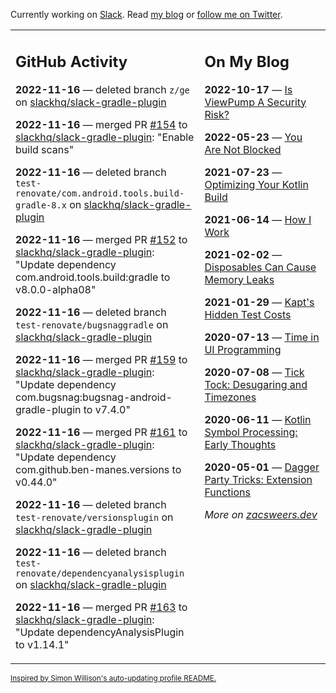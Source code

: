 Currently working on [Slack](https://slack.com/). Read [my blog](https://zacsweers.dev/) or [follow me on Twitter](https://twitter.com/ZacSweers).

<table><tr><td valign="top" width="60%">

## GitHub Activity
<!-- githubActivity starts -->
**2022-11-16** — deleted branch `z/ge` on [slackhq/slack-gradle-plugin](https://github.com/slackhq/slack-gradle-plugin)

**2022-11-16** — merged PR [#154](https://github.com/slackhq/slack-gradle-plugin/pull/154) to [slackhq/slack-gradle-plugin](https://github.com/slackhq/slack-gradle-plugin): "Enable build scans"

**2022-11-16** — deleted branch `test-renovate/com.android.tools.build-gradle-8.x` on [slackhq/slack-gradle-plugin](https://github.com/slackhq/slack-gradle-plugin)

**2022-11-16** — merged PR [#152](https://github.com/slackhq/slack-gradle-plugin/pull/152) to [slackhq/slack-gradle-plugin](https://github.com/slackhq/slack-gradle-plugin): "Update dependency com.android.tools.build:gradle to v8.0.0-alpha08"

**2022-11-16** — deleted branch `test-renovate/bugsnaggradle` on [slackhq/slack-gradle-plugin](https://github.com/slackhq/slack-gradle-plugin)

**2022-11-16** — merged PR [#159](https://github.com/slackhq/slack-gradle-plugin/pull/159) to [slackhq/slack-gradle-plugin](https://github.com/slackhq/slack-gradle-plugin): "Update dependency com.bugsnag:bugsnag-android-gradle-plugin to v7.4.0"

**2022-11-16** — merged PR [#161](https://github.com/slackhq/slack-gradle-plugin/pull/161) to [slackhq/slack-gradle-plugin](https://github.com/slackhq/slack-gradle-plugin): "Update dependency com.github.ben-manes.versions to v0.44.0"

**2022-11-16** — deleted branch `test-renovate/versionsplugin` on [slackhq/slack-gradle-plugin](https://github.com/slackhq/slack-gradle-plugin)

**2022-11-16** — deleted branch `test-renovate/dependencyanalysisplugin` on [slackhq/slack-gradle-plugin](https://github.com/slackhq/slack-gradle-plugin)

**2022-11-16** — merged PR [#163](https://github.com/slackhq/slack-gradle-plugin/pull/163) to [slackhq/slack-gradle-plugin](https://github.com/slackhq/slack-gradle-plugin): "Update dependencyAnalysisPlugin to v1.14.1"
<!-- githubActivity ends -->
</td><td valign="top" width="40%">

## On My Blog
<!-- blog starts -->
**2022-10-17** — [Is ViewPump A Security Risk?](https://www.zacsweers.dev/is-viewpump-a-security-risk/)

**2022-05-23** — [You Are Not Blocked](https://www.zacsweers.dev/you-are-not-blocked/)

**2021-07-23** — [Optimizing Your Kotlin Build](https://www.zacsweers.dev/optimizing-your-kotlin-build/)

**2021-06-14** — [How I Work](https://www.zacsweers.dev/how-i-work/)

**2021-02-02** — [Disposables Can Cause Memory Leaks](https://www.zacsweers.dev/disposables-can-cause-memory-leaks/)

**2021-01-29** — [Kapt's Hidden Test Costs](https://www.zacsweers.dev/kapts-hidden-test-costs/)

**2020-07-13** — [Time in UI Programming](https://www.zacsweers.dev/time-in-ui/)

**2020-07-08** — [Tick Tock: Desugaring and Timezones](https://www.zacsweers.dev/ticktock-desugaring-timezones/)

**2020-06-11** — [Kotlin Symbol Processing: Early Thoughts](https://www.zacsweers.dev/kotlin-symbol-processor-early-thoughts/)

**2020-05-01** — [Dagger Party Tricks: Extension Functions](https://www.zacsweers.dev/dagger-party-tricks-extension-functions/)
<!-- blog ends -->
_More on [zacsweers.dev](https://zacsweers.dev/)_
</td></tr></table>

<sub><a href="https://simonwillison.net/2020/Jul/10/self-updating-profile-readme/">Inspired by Simon Willison's auto-updating profile README.</a></sub>